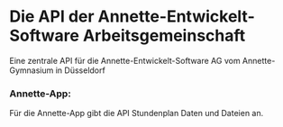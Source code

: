 # Die API der Annette-Entwickelt-Software Arbeitsgemeinschaft
Eine zentrale API für die Annette-Entwickelt-Software AG vom Annette-Gymnasium in Düsseldorf

### Annette-App:
Für die Annette-App gibt die API Stundenplan Daten und Dateien an.